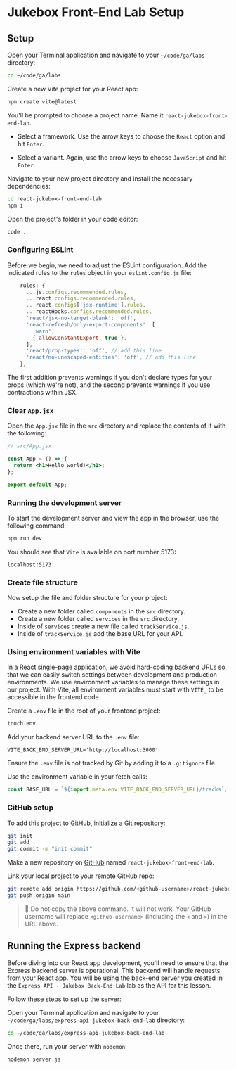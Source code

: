 <h1>
  <span class="headline">Jukebox Front-End Lab</span>
  <span class="subhead">Setup</span>
</h1>

## Setup

Open your Terminal application and navigate to your `~/code/ga/labs` directory:

```bash
cd ~/code/ga/labs
```

Create a new Vite project for your React app:

```bash
npm create vite@latest
```

You'll be prompted to choose a project name. Name it `react-jukebox-front-end-lab`.

- Select a framework. Use the arrow keys to choose the `React` option and hit `Enter`.

- Select a variant. Again, use the arrow keys to choose `JavaScript` and hit `Enter`.

Navigate to your new project directory and install the necessary dependencies:

```bash
cd react-jukebox-front-end-lab
npm i
```

Open the project's folder in your code editor:

```bash
code .
```

### Configuring ESLint

Before we begin, we need to adjust the ESLint configuration. Add the indicated rules to the `rules` object in your `eslint.config.js` file:

```javascript
    rules: {
      ...js.configs.recommended.rules,
      ...react.configs.recommended.rules,
      ...react.configs['jsx-runtime'].rules,
      ...reactHooks.configs.recommended.rules,
      'react/jsx-no-target-blank': 'off',
      'react-refresh/only-export-components': [
        'warn',
        { allowConstantExport: true },
      ],
      'react/prop-types': 'off', // add this line
      'react/no-unescaped-entities': 'off', // add this line
    },
```

The first addition prevents warnings if you don't declare types for your props (which we're not), and the second prevents warnings if you use contractions within JSX.

### Clear `App.jsx`

Open the `App.jsx` file in the `src` directory and replace the contents of it with the following:

```jsx
// src/App.jsx

const App = () => {
  return <h1>Hello world!</h1>;
};

export default App;
```

### Running the development server

To start the development server and view the app in the browser, use the following command:

```bash
npm run dev
```

You should see that `Vite` is available on port number 5173:

```plaintext
localhost:5173
```

### Create file structure

Now setup the file and folder structure for your project:

- Create a new folder called `components` in the `src` directory.
- Create a new folder called `services` in the `src` directory.
- Inside of `services` create a new file called `trackService.js`.
- Inside of `trackService.js` add the base URL for your API.

### Using environment variables with Vite

In a React single-page application, we avoid hard-coding backend URLs so that we can easily switch settings between development and production environments. We use environment variables to manage these settings in our project. With Vite, all environment variables must start with `VITE_` to be accessible in the frontend code.

Create a `.env` file in the root of your frontend project:

```bash
touch.env
```

Add your backend server URL to the `.env` file:

```plaintext
VITE_BACK_END_SERVER_URL='http://localhost:3000'
```

Ensure the `.env` file is not tracked by Git by adding it to a `.gitignore` file.

Use the environment variable in your fetch calls:

```js
const BASE_URL = `${import.meta.env.VITE_BACK_END_SERVER_URL}/tracks`;
```

### GitHub setup

To add this project to GitHub, initialize a Git repository:

```bash
git init
git add .
git commit -m "init commit"
```

Make a new repository on [GitHub](https://github.com/) named `react-jukebox-front-end-lab`.

Link your local project to your remote GitHub repo:

```bash
git remote add origin https://github.com/<github-username>/react-jukebox-front-end-lab.git
git push origin main
```

> 🚨 Do not copy the above command. It will not work. Your GitHub username will replace `<github-username>` (including the `<` and `>`) in the URL above.

## Running the Express backend

Before diving into our React app development, you'll need to ensure that the Express backend server is operational. This backend will handle requests from your React app. You will be using the back-end server you created in the `Express API - Jukebox Back-End Lab` lab as the API for this lesson.

Follow these steps to set up the server:

Open your Terminal application and navigate to your `~/code/ga/labs/express-api-jukebox-back-end-lab` directory:

```bash
cd ~/code/ga/labs/express-api-jukebox-back-end-lab
```

Once there, run your server with `nodemon`:

```bash
nodemon server.js
```
